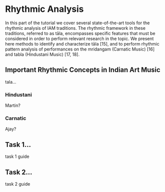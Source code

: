 # Rhythmic Analysis

In this part of the tutorial we cover several state-of-the-art tools for the rhythmic analysis of IAM traditions. The rhythmic framework in these traditions, referred to as tāla, encompasses specific features that must be considered in order to perform relevant research in the topic. We present here methods to identify and characterize tāla [15], and to perform rhythmic pattern analysis of performances on the mridangam (Carnatic Music) [16] and tabla (Hindustani Music) [17, 18].

## Important Rhythmic Concepts in Indian Art Music

tala...

### Hindustani

Martin?

### Carnatic

Ajay?

## Task 1...

task 1 guide 

## Task 2...

task 2 guide